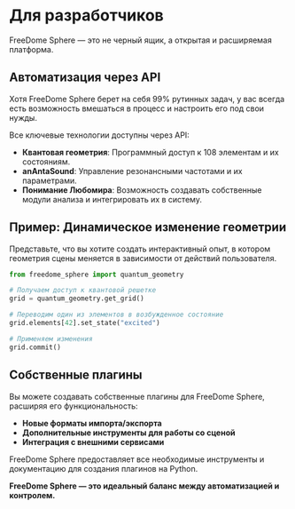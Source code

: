 # Для разработчиков

FreeDome Sphere — это не черный ящик, а открытая и расширяемая платформа.

## Автоматизация через API

Хотя FreeDome Sphere берет на себя 99% рутинных задач, у вас всегда есть возможность вмешаться в процесс и настроить его под свои нужды.

Все ключевые технологии доступны через API:

*   **Квантовая геометрия**: Программный доступ к 108 элементам и их состояниям.
*   **anAntaSound**: Управление резонансными частотами и их параметрами.
*   **Понимание Любомира**: Возможность создавать собственные модули анализа и интегрировать их в систему.

## Пример: Динамическое изменение геометрии

Представьте, что вы хотите создать интерактивный опыт, в котором геометрия сцены меняется в зависимости от действий пользователя.

```python
from freedome_sphere import quantum_geometry

# Получаем доступ к квантовой решетке
grid = quantum_geometry.get_grid()

# Переводим один из элементов в возбужденное состояние
grid.elements[42].set_state("excited")

# Применяем изменения
grid.commit()
```

## Собственные плагины

Вы можете создавать собственные плагины для FreeDome Sphere, расширяя его функциональность:

*   **Новые форматы импорта/экспорта**
*   **Дополнительные инструменты для работы со сценой**
*   **Интеграция с внешними сервисами**

FreeDome Sphere предоставляет все необходимые инструменты и документацию для создания плагинов на Python.

**FreeDome Sphere — это идеальный баланс между автоматизацией и контролем.**
